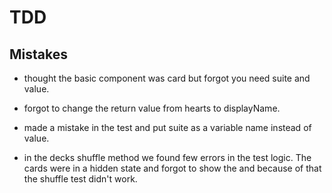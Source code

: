 # TDD

## Mistakes

- thought the basic component was card but forgot you need suite and value.

- forgot to change the return value from hearts to displayName.

- made a mistake in the test and put suite as a variable name instead of value.

- in the decks shuffle method we found few errors in the test logic. The cards were in a hidden state and forgot to show the and because of that the shuffle test didn't work.
